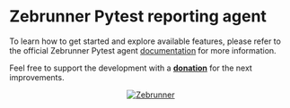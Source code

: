 # Zebrunner Pytest reporting agent

To learn how to get started and explore available features, please refer to the official Zebrunner Pytest agent [documentation](https://zebrunner.com/documentation/reporting/pytest/) for more information.

Feel free to support the development with a [**donation**](https://www.paypal.com/donate/?hosted_button_id=MNHYYCYHAKUVA) for the next improvements.

<p align="center">
  <a href="https://zebrunner.com/"><img alt="Zebrunner" src="https://github.com/zebrunner/zebrunner/raw/master/docs/img/zebrunner_intro.png"></a>
</p>

